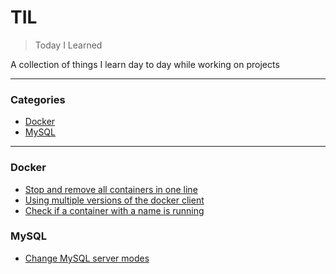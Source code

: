 # TIL
> Today I Learned

A collection of things I learn day to day while working on projects

---

### Categories

* [Docker](#docker)
* [MySQL](#mysql)

---

### Docker

- [Stop and remove all containers in one line](docker/stop-remove-all-docker-containers.md)
- [Using multiple versions of the docker client](docker/using-multiple-versions-of-docker.md)
- [Check if a container with a name is running](docker/check-if-docker-container-is-running.md)

### MySQL

- [Change MySQL server modes](mysql/mysql-only-full-group-by.md)
